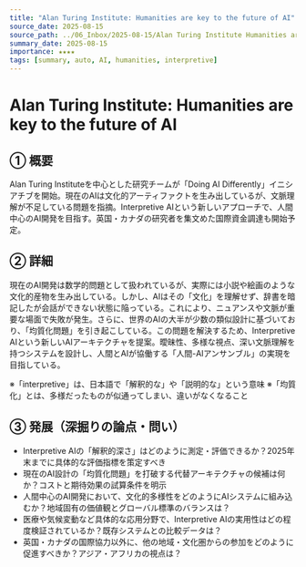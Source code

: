 ```yaml
---
title: "Alan Turing Institute: Humanities are key to the future of AI"
source_date: 2025-08-15
source_path: ../06_Inbox/2025-08-15/Alan Turing Institute Humanities are key to the future of AI.md
summary_date: 2025-08-15
importance: ★★★★
tags: [summary, auto, AI, humanities, interpretive]
---
```


# Alan Turing Institute: Humanities are key to the future of AI

## ① 概要
Alan Turing Instituteを中心とした研究チームが「Doing AI Differently」イニシアチブを開始。現在のAIは文化的アーティファクトを生み出しているが、文脈理解が不足している問題を指摘。Interpretive AIという新しいアプローチで、人間中心のAI開発を目指す。英国・カナダの研究者を集文めた国際資金調達も開始予定。

## ② 詳細
現在のAI開発は数学的問題として扱われているが、実際には小説や絵画のような文化的産物を生み出している。しかし、AIはその「文化」を理解せず、辞書を暗記したが会話ができない状態に陥っている。これにより、ニュアンスや文脈が重要な場面で失敗が発生。さらに、世界のAIの大半が少数の類似設計に基づいており、「均質化問題」を引き起こしている。この問題を解決するため、Interpretive AIという新しいAIアーキテクチャを提案。曖昧性、多様な視点、深い文脈理解を持つシステムを設計し、人間とAIが協働する「人間-AIアンサンブル」の実現を目指している。

※「interpretive」は、日本語で「解釈的な」や「説明的な」という意味
※「均質化」とは、多様だったものが似通ってしまい、違いがなくなること

## ③ 発展（深掘りの論点・問い）
- Interpretive AIの「解釈的深さ」はどのように測定・評価できるか？2025年末までに具体的な評価指標を策定すべき
- 現在のAI設計の「均質化問題」を打破する代替アーキテクチャの候補は何か？コストと期待効果の試算条件を明示
- 人間中心のAI開発において、文化的多様性をどのようにAIシステムに組み込むか？地域固有の価値観とグローバル標準のバランスは？
- 医療や気候変動など具体的な応用分野で、Interpretive AIの実用性はどの程度検証されているか？既存システムとの比較データは？
- 英国・カナダの国際協力以外に、他の地域・文化圏からの参加をどのように促進すべきか？アジア・アフリカの視点は？
